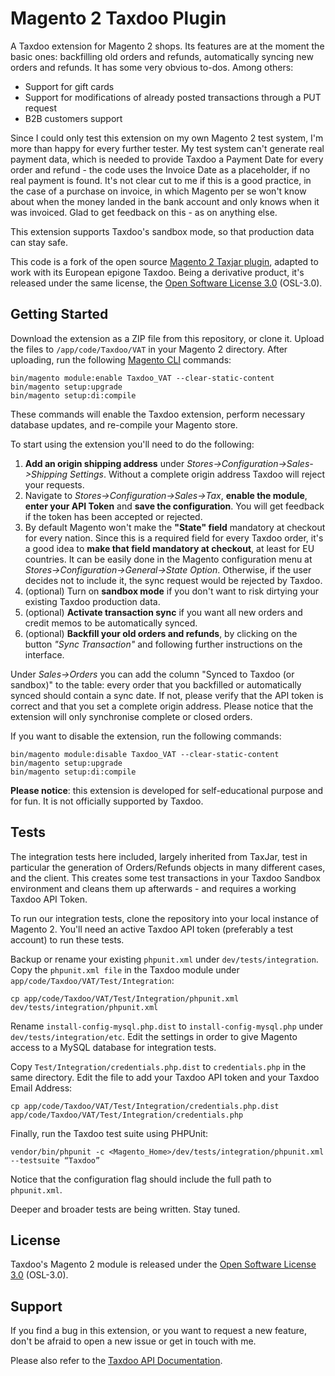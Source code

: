 # Magento 2 Taxdoo Plugin

A Taxdoo extension for Magento 2 shops. Its features are at the moment the basic ones: backfilling old orders and refunds, automatically syncing new orders and refunds. It has some very obvious to-dos. Among others:

* Support for gift cards
* Support for modifications of already posted transactions through a PUT request
* B2B customers support

Since I could only test this extension on my own Magento 2 test system, I'm more than happy for every further tester. My test system can't generate real payment data, which is needed to provide Taxdoo a Payment Date for every order and refund - the code uses the Invoice Date as a placeholder, if no real payment is found. It's not clear cut to me if this is a good practice, in the case of a purchase on invoice, in which Magento per se won't know about when the money landed in the bank account and only knows when it was invoiced. Glad to get feedback on this - as on anything else.

This extension supports Taxdoo's sandbox mode, so that production data can stay safe.

This code is a fork of the open source [Magento 2 Taxjar plugin](https://github.com/taxjar/taxjar-magento2-extension), adapted to work with its European epigone Taxdoo. Being a derivative product, it's released under the same license, the [Open Software License 3.0](https://opensource.org/licenses/OSL-3.0) (OSL-3.0).

## Getting Started

Download the extension as a ZIP file from this repository, or clone it. Upload the files to `/app/code/Taxdoo/VAT` in your Magento 2 directory. After uploading, run the following [Magento CLI](http://devdocs.magento.com/guides/v2.0/config-guide/cli/config-cli-subcommands.html) commands:

```
bin/magento module:enable Taxdoo_VAT --clear-static-content
bin/magento setup:upgrade
bin/magento setup:di:compile
```

These commands will enable the Taxdoo extension, perform necessary database updates, and re-compile your Magento store.

To start using the extension you'll need to do the following:
1. **Add an origin shipping address** under *Stores->Configuration->Sales->Shipping Settings*. Without a complete origin address Taxdoo will reject your requests.
1. Navigate to *Stores->Configuration->Sales->Tax*, **enable the module**, **enter your API Token** and **save the configuration**. You will get feedback if the token has been accepted or rejected.
1. By default Magento won't make the **"State" field** mandatory at checkout for every nation. Since this is a required field for every Taxdoo order, it's a good idea to **make that field mandatory at checkout**, at least for EU countries. It can be easily done in the Magento configuration menu at *Stores->Configuration->General->State Option*. Otherwise, if the user decides not to include it, the sync request would be rejected by Taxdoo.
1. (optional) Turn on **sandbox mode** if you don't want to risk dirtying your existing Taxdoo production data.
1. (optional) **Activate transaction sync** if you want all new orders and credit memos to be automatically synced.
1. (optional) **Backfill your old orders and refunds**, by clicking on the button *"Sync Transaction"* and following further instructions on the interface.

Under *Sales->Orders* you can add the column "Synced to Taxdoo (or sandbox)" to the table: every order that you backfilled or automatically synced should contain a sync date. If not, please verify that the API token is correct and that you set a complete origin address. Please notice that the extension will only synchronise complete or closed orders.

If you want to disable the extension, run the following commands:

```
bin/magento module:disable Taxdoo_VAT --clear-static-content
bin/magento setup:upgrade
bin/magento setup:di:compile
```

**Please notice**: this extension is developed for self-educational purpose and for fun. It is not officially supported by Taxdoo.

## Tests

The integration tests here included, largely inherited from TaxJar, test in particular the generation of Orders/Refunds objects in many different cases, and the client. This creates some test transactions in your Taxdoo Sandbox environment and cleans them up afterwards - and requires a working Taxdoo API Token.

To run our integration tests, clone the repository into your local instance of Magento 2. You'll need an active Taxdoo API token (preferably a test account) to run these tests.

Backup or rename your existing `phpunit.xml` under `dev/tests/integration`. Copy the `phpunit.xml file` in the Taxdoo module under `app/code/Taxdoo/VAT/Test/Integration`:

```
cp app/code/Taxdoo/VAT/Test/Integration/phpunit.xml dev/tests/integration/phpunit.xml
```
Rename `install-config-mysql.php.dist` to `install-config-mysql.php` under `dev/tests/integration/etc`. Edit the settings in order to give Magento access to a MySQL database for integration tests.

Copy `Test/Integration/credentials.php.dist` to `credentials.php` in the same directory. Edit the file to add your Taxdoo API token and your Taxdoo Email Address:

```
cp app/code/Taxdoo/VAT/Test/Integration/credentials.php.dist app/code/Taxdoo/VAT/Test/Integration/credentials.php
```

Finally, run the Taxdoo test suite using PHPUnit:

```
vendor/bin/phpunit -c <Magento_Home>/dev/tests/integration/phpunit.xml --testsuite “Taxdoo”
```

Notice that the configuration flag should include the full path to `phpunit.xml`.

Deeper and broader tests are being written. Stay tuned.

## License

Taxdoo's Magento 2 module is released under the [Open Software License 3.0](https://opensource.org/licenses/OSL-3.0) (OSL-3.0).

## Support

If you find a bug in this extension, or you want to request a new feature, don't be afraid to open a new issue or get in touch with me.

Please also refer to the [Taxdoo API Documentation](https://dev.taxdoo.com/).
